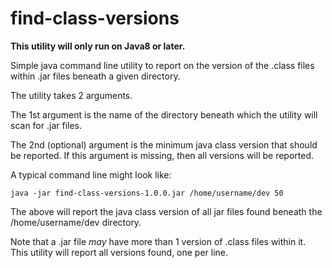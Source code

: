 # find-class-versions
**This utility will only run on Java8 or later.**

Simple java command line utility to report on the version of the .class files within .jar files beneath a given directory.

The utility takes 2 arguments.

The 1st argument is the name of the directory beneath which the utility will scan for .jar files.

The 2nd (optional) argument is the minimum java class version that should be reported. If this argument is missing, then all versions will 
be reported.

A typical command line might look like:

`java -jar find-class-versions-1.0.0.jar /home/username/dev 50`

The above will report the java class version of all jar files found beneath the /home/username/dev directory.

Note that a .jar file *may* have more than 1 version of .class files within it. This utility will report all versions found, one per line.

